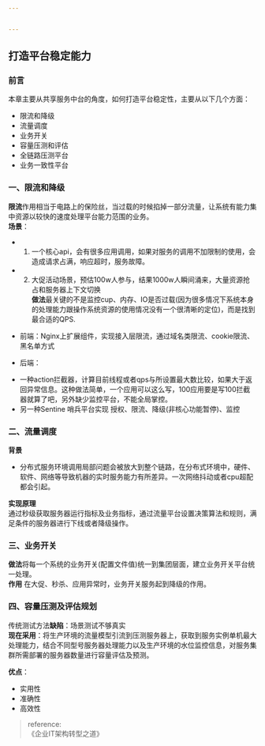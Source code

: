 ```yaml
---


---
```


<h2 id="打造平台稳定能力">打造平台稳定能力</h2>
<h3 id="前言">前言</h3>
<p>本章主要从共享服务中台的角度，如何打造平台稳定性，主要从以下几个方面：</p>
<ul>
<li>限流和降级</li>
<li>流量调度</li>
<li>业务开关</li>
<li>容量压测和评估</li>
<li>全链路压测平台</li>
<li>业务一致性平台</li>
</ul>
<h3 id="一、限流和降级">一、限流和降级</h3>
<p><strong>限流</strong>作用相当于电路上的保险丝，当过载的时候掐掉一部分流量，让系统有能力集中资源以较快的速度处理平台能力范围的业务。<br>
<strong>场景</strong>：</p>
<ul>
<li>
<ol>
<li>一个核心api，会有很多应用调用，如果对服务的调用不加限制的使用，会造成请求占满，响应超时，服务故障。</li>
</ol>
</li>
<li>
<ol start="2">
<li>大促活动场景，预估100w人参与，结果1000w人瞬间涌来，大量资源抢占和服务器上下文切换<br>
<strong>做法</strong>最关键的不是监控cup、内存、IO是否过载(因为很多情况下系统本身的处理能力跟操作系统资源的使用情况没有一个很清晰的定位)，而是找到最合适的QPS.</li>
</ol>
</li>
<li>
<p>前端：Nginx上扩展组件，实现接入层限流，通过域名类限流、cookie限流、黑名单方式</p>
</li>
<li>
<p>后端：</p>
</li>
</ul>
<ul>
<li>一种action拦截器，计算目前线程或者qps与所设置最大数比较，如果大于返回异常信息。这种做法简单，一个应用可以这么写，100应用要是写100拦截器就算了吧，另外缺少监控平台，不能全局掌控。</li>
<li>另一种Sentine 哨兵平台实现 授权、限流、降级(非核心功能暂停)、监控</li>
</ul>
<h3 id="二、流量调度">二、流量调度</h3>
<p><strong>背景</strong></p>
<ul>
<li>分布式服务环境调用局部问题会被放大到整个链路，在分布式环境中，硬件、软件、网络等导致机器的实时服务能力有所差异。一次网络抖动或者cpu超配都会引起。</li>
</ul>
<p><strong>实现原理</strong><br>
通过秒级获取服务器运行指标及业务指标，通过流量平台设置决策算法和规则，满足条件的服务器进行下线或者降级操作。</p>
<h3 id="三、业务开关">三、业务开关</h3>
<p><strong>做法</strong>将每一个系统的业务开关(配置文件值)统一到集团层面，建立业务开关平台统一处理。<br>
<strong>作用</strong> 在大促、秒杀、应用异常时，业务开关服务起到降级的作用。</p>
<h3 id="四、容量压测及评估规划">四、容量压测及评估规划</h3>
<p>传统测试方法<strong>缺陷</strong>：场景测试不够真实<br>
<strong>现在采用</strong>：将生产环境的流量模型引流到压测服务器上，获取到服务实例单机最大处理能力，结合不同型号服务器处理能力以及生产环境的水位监控信息，对服务集群所需部署的服务器数量进行容量评估及预测。</p>
<p><strong>优点</strong>：</p>
<ul>
<li>实用性</li>
<li>准确性</li>
<li>高效性</li>
</ul>
<blockquote>
<p>reference:<br>
《企业IT架构转型之道》</p>
</blockquote>

